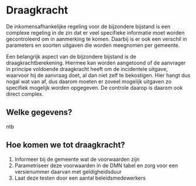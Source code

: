 # Draagkracht

De inkomensafhankelijke regeling voor de bijzondere bijstand is een complexe regeling in de zin dat er veel specifieke informatie moet worden gecontroleerd om in aanmerking te komen. Daarbij is er ook een verschil in parameters en soorten uitgaven die worden meegnomen per gemeente.

Een belangrijk aspect van de bijzondere bijstand is de draagkrachtberekening. Hiermee kan worden aangetoond of de aanvrager in principe voldoende draagkracht heeft om de incidentele uitgave, waarvoor hij de aanvraag doet, al dan niet zelf te bekostigen. Hier hangt dus nogal wat van af, dus daarom moeten er zoveel mogelijk uitgaven zo specifiek mogelijk worden opgegeven. De controle daarop is daarom ook direct complex.

## Welke gegevens?

ntb

## Hoe komen we tot draagkracht?

1. Informeer bij de gemeente wat de voorwaarden zijn
2. Parametriseer deze voorwaarden in de DMN tabel en zorg voor een versienummer daarvan met geldigheidsduur
3. Laat deze testen door een aantal beleidsmedewerkers
